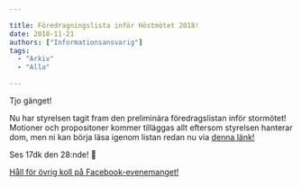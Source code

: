 ```yaml
---

title: Föredragningslista inför Höstmötet 2018!
date: 2018-11-21
authors: ["Informationsansvarig"]
tags:
  - "Arkiv"
  - "Alla"

---
```


Tjo gänget!

Nu har styrelsen tagit fram den preliminära föredragslistan inför stormötet! Motioner och propositoner kommer tilläggas allt eftersom styrelsen hanterar dom, men ni kan börja läsa igenom listan redan nu via [denna länk!](https://drive.google.com/file/d/1B7Z0bQc4ZEcxtZtWZPAxkRXjJyLp6CRJ/view?fbclid=IwAR2fptbbq_Sbj3_8oo6CWjlFGa9mRYXqKWOTjtQ2X255D-XQNxrrAnxPYAo)

Ses 17dk den 28:nde! 👋

    
[Håll för övrig koll på Facebook-evenemanget!](https://www.facebook.com/events/192362534974213/permalink/199652540911879/)